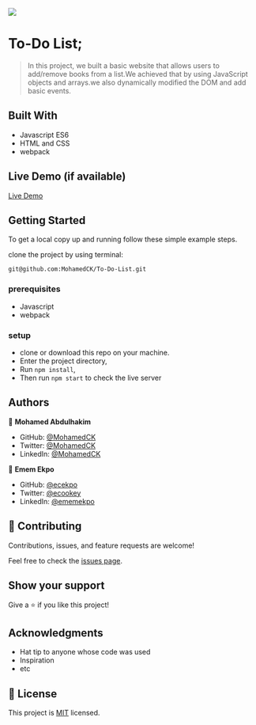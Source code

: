 ![](https://img.shields.io/badge/Microverse-blueviolet)

# To-Do List;

> In this project, we built a basic website that allows users to add/remove books from a list.We achieved that by using JavaScript objects and arrays.we also dynamically modified the DOM and add basic events.


## Built With

- Javascript ES6
- HTML and CSS
- webpack
  

## Live Demo (if available)

[Live Demo](https://mohamedck.github.io/To-Do-List/dist/)

## Getting Started


To get a local copy up and running follow these simple example steps.

clone the project by using terminal: 

`git@github.com:MohamedCK/To-Do-List.git`

### prerequisites
- Javascript
- webpack
### setup
- clone or download this repo on your machine.
- Enter the project directory,
- Run `npm install`,
- Then run  `npm start` to check the live server

## Authors

👤 **Mohamed Abdulhakim**

- GitHub: [@MohamedCK](https://github.com/MohamedCK)
- Twitter: [@MohamedCK](https://twitter.com/MohamedCK0)
- LinkedIn: [@MohamedCK](https://www.linkedin.com/in/mohamed-abdulhakim-2868521b6/)


👤 **Emem Ekpo**

- GitHub: [@ecekpo](https://github.com/ecekpo)
- Twitter: [@ecookey](https://twitter.com/ecekpo)
- LinkedIn: [@ememekpo](https://www.linkedin.com/in/emem-ekpo-857135234/)
## 🤝 Contributing

Contributions, issues, and feature requests are welcome!

Feel free to check the [issues page](https://github.com/MohamedCK/Awesome-books-plain-JavaScript-with-objects/issues).

## Show your support

Give a ⭐️ if you like this project!

## Acknowledgments

- Hat tip to anyone whose code was used
- Inspiration
- etc

## 📝 License

This project is [MIT](./MIT.md) licensed.
